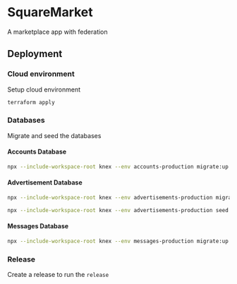 # SquareMarket

A marketplace app with federation

## Deployment

### Cloud environment

Setup cloud environment

```bash
terraform apply
```

### Databases

Migrate and seed the databases

#### Accounts Database

```bash
npx --include-workspace-root knex --env accounts-production migrate:up
```

#### Advertisement Database

```bash
npx --include-workspace-root knex --env advertisements-production migrate:up
```

```bash
npx --include-workspace-root knex --env advertisements-production seed:run
```

#### Messages Database

```bash
npx --include-workspace-root knex --env messages-production migrate:up
```

### Release

Create a release to run the `release`
